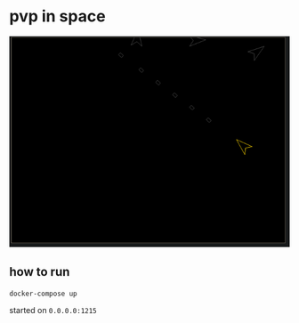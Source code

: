 # pvp in space
![](example.png)

## how to run
```bash
docker-compose up
```
started on `0.0.0.0:1215`
